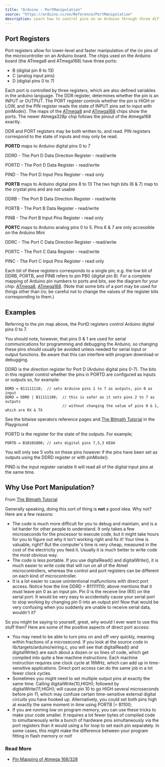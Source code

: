 ```yaml
---
title: "Arduino - PortManipulation"
source: "https://arduino.cc/en/Reference/PortManipulation"
description: Learn how to control pins on an Arduino through three different registers (DDR, PORT, PIN). 
---
```


## Port Registers

Port registers allow for lower-level and faster manipulation of the i/o pins of the microcontroller on an Arduino board. The chips used on the Arduino board (the ATmega8 and ATmega168) have three ports:

* B (digital pin 8 to 13)
* C (analog input pins)
* D (digital pins 0 to 7)

Each port is controlled by three registers, which are also defined variables in the arduino language. The DDR register, determines whether the pin is an INPUT or OUTPUT. The PORT register controls whether the pin is HIGH or LOW, and the PIN register reads the state of INPUT pins set to input with pinMode(). The maps of the [ATmega8](/hacking/hardware/PinMapping) and [ATmega168](/hacking/hardware/Atmega168Hardware) chips show the ports. The newer Atmega328p chip follows the pinout of the Atmega168 exactly.

DDR and PORT registers may be both written to, and read. PIN registers correspond to the state of inputs and may only be read.

**PORTD** maps to Arduino digital pins 0 to 7

DDRD - The Port D Data Direction Register - read/write

PORTD - The Port D Data Register - read/write

PIND - The Port D Input Pins Register - read only

**PORTB** maps to Arduino digital pins 8 to 13 The two high bits (6 & 7) map to the crystal pins and are not usable

DDRB - The Port B Data Direction Register - read/write

PORTB - The Port B Data Register - read/write

PINB - The Port B Input Pins Register - read only

**PORTC** maps to Arduino analog pins 0 to 5\. Pins 6 & 7 are only accessible on the Arduino Mini

DDRC - The Port C Data Direction Register - read/write

PORTC - The Port C Data Register - read/write

PINC - The Port C Input Pins Register - read only 

Each bit of these registers corresponds to a single pin; e.g. the low bit of DDRB, PORTB, and PINB refers to pin PB0 (digital pin 8). For a complete mapping of Arduino pin numbers to ports and bits, see the diagram for your chip: [ATmega8](/hacking/hardware/PinMapping), [ATmega168](/hacking/hardware/PinMapping168). (Note that some bits of a port may be used for things other than i/o; be careful not to change the values of the register bits corresponding to them.)

## Examples

Referring to the pin map above, the PortD registers control Arduino digital pins 0 to 7\. 

You should note, however, that pins 0 & 1 are used for serial communications for programming and debugging the Arduino, so changing these pins should usually be avoided unless needed for serial input or output functions. Be aware that this can interfere with program download or debugging.

DDRD is the direction register for Port D (Arduino digital pins 0-7). The bits in this register control whether the pins in PORTD are configured as inputs or outputs so, for example:

```arduino
DDRD = B11111110;  // sets Arduino pins 1 to 7 as outputs, pin 0 as input
DDRD = DDRD | B11111100;  // this is safer as it sets pins 2 to 7 as outputs
	                  	  // without changing the value of pins 0 & 1, which are RX & TX 
```

See the bitwise operators reference pages and [The Bitmath Tutorial](http://www.arduino.cc/playground/Code/BitMath) in the Playground

PORTD is the register for the state of the outputs. For example;

`PORTD = B10101000; // sets digital pins 7,5,3 HIGH` 

You will only see 5 volts on these pins however if the pins have been set as outputs using the DDRD register or with pinMode().

PIND is the input register variable It will read all of the digital input pins at the same time.

## Why Use Port Manipulation?

From [The Bitmath Tutorial](http://www.arduino.cc/playground/Code/BitMath) 

Generally speaking, doing this sort of thing is **not** a good idea. Why not? Here are a few reasons:

* The code is much more difficult for you to debug and maintain, and is a lot harder for other people to understand. It only takes a few microseconds for the processor to execute code, but it might take hours for you to figure out why it isn't working right and fix it! Your time is valuable, right? But the computer's time is very cheap, measured in the cost of the electricity you feed it. Usually it is much better to write code the most obvious way.
* The code is less portable. If you use digitalRead() and digitalWrite(), it is much easier to write code that will run on all of the Atmel microcontrollers, whereas the control and port registers can be different on each kind of microcontroller.
* It is a lot easier to cause unintentional malfunctions with direct port access. Notice how the line DDRD = B11111110; above mentions that it must leave pin 0 as an input pin. Pin 0 is the receive line (RX) on the serial port. It would be very easy to accidentally cause your serial port to stop working by changing pin 0 into an output pin! Now that would be very confusing when you suddenly are unable to receive serial data, wouldn't it?

So you might be saying to yourself, great, why would I ever want to use this stuff then? Here are some of the positive aspects of direct port access:

* You may need to be able to turn pins on and off very quickly, meaning within fractions of a microsecond. If you look at the source code in lib/targets/arduino/wiring.c, you will see that digitalRead() and digitalWrite() are each about a dozen or so lines of code, which get compiled into quite a few machine instructions. Each machine instruction requires one clock cycle at 16MHz, which can add up in time-sensitive applications. Direct port access can do the same job in a lot fewer clock cycles.
* Sometimes you might need to set multiple output pins at exactly the same time. Calling digitalWrite(10,HIGH); followed by digitalWrite(11,HIGH); will cause pin 10 to go HIGH several microseconds before pin 11, which may confuse certain time-sensitive external digital circuits you have hooked up. Alternatively, you could set both pins high at exactly the same moment in time using PORTB |= B1100;
* If you are running low on program memory, you can use these tricks to make your code smaller. It requires a lot fewer bytes of compiled code to simultaneously write a bunch of hardware pins simultaneously via the port registers than it would using a for loop to set each pin separately. In some cases, this might make the difference between your program fitting in flash memory or not!

### Read More

* [Pin Mapping of Atmega 168/328](http://arduino.cc/en/Hacking/Atmega168Hardware)
